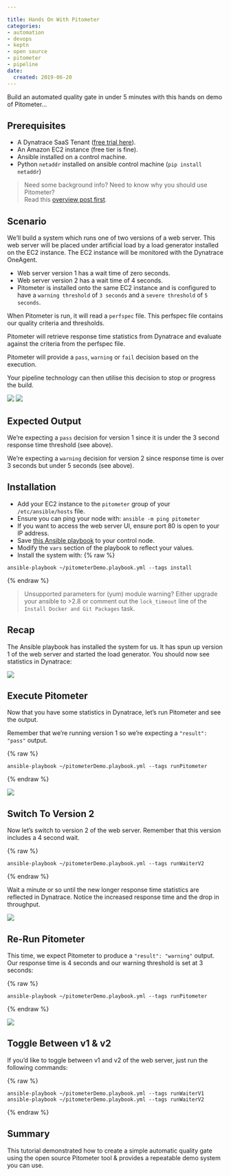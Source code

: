 ```yaml
---

title: Hands On With Pitometer
categories:
- automation
- devops
- keptn
- open source
- pitometer
- pipeline
date:
  created: 2019-06-20
---
```


Build an automated quality gate in under 5 minutes with this hands on demo of Pitometer...

<!-- more -->

## Prerequisites

- A Dynatrace SaaS Tenant ([free trial here](https://dynatrace.com/trial)).
- An Amazon EC2 instance (free tier is fine).
- Ansible installed on a control machine.
- Python `netaddr` installed on ansible control machine (`pip install netaddr`)

> Need some background info? Need to know why you should use Pitometer?<br />Read this [overview post first](pitometer-open-source-autonomous-quality-gates.md).

## Scenario

We’ll build a system which runs one of two versions of a web server. This web server will be placed under artificial load by a load generator installed on the EC2 instance. The EC2 instance will be monitored with the Dynatrace OneAgent.

- Web server version 1 has a wait time of zero seconds.
- Web server version 2 has a wait time of 4 seconds.
- Pitometer is installed onto the same EC2 instance and is configured to have a `warning threshold` of `3 seconds` and a `severe threshold` of `5 seconds`.

When Pitometer is run, it will read a `perfspec` file. This perfspec file contains our quality criteria and thresholds.

Pitometer will retrieve response time statistics from Dynatrace and evaluate against the criteria from the perfspec file.

Pitometer will provide a `pass`, `warning` or `fail` decision based on the execution.

Your pipeline technology can then utilise this decision to stop or progress the build.

![](../images/postimages/hands-on-pitometer-1.png)
![](../images/postimages/hands-on-pitometer-2.png)

## Expected Output

We’re expecting a `pass` decision for version 1 since it is under the 3 second response time threshold (see above).

We’re expecting a `warning` decision for version 2 since response time is over 3 seconds but under 5 seconds (see above).

## Installation

- Add your EC2 instance to the `pitometer` group of your `/etc/ansible/hosts` file.
- Ensure you can ping your node with: `ansible -m ping pitometer`
- If you want to access the web server UI, ensure port 80 is open to your IP address.
- Save [this Ansible playbook](https://gist.github.com/agardnerIT/2009295ae76856d832c2aaf34a4d2dca) to your control node.
- Modify the `vars` section of the playbook to reflect your values.
- Install the system with:
{% raw %}
```
ansible-playbook ~/pitometerDemo.playbook.yml --tags install
```
{% endraw %}

> Unsupported parameters for (yum) module warning? Either upgrade your ansible to >2.8 or comment out the `lock_timeout` line of the `Install Docker and Git Packages` task.

## Recap

The Ansible playbook has installed the system for us. It has spun up version 1 of the web server and started the load generator. You should now see statistics in Dynatrace:

![](../images/postimages/hands-on-pitometer-3.png)

## Execute Pitometer

Now that you have some statistics in Dynatrace, let’s run Pitometer and see the output.

Remember that we’re running version 1 so we’re expecting a `"result": "pass"` output.

{% raw %}
```
ansible-playbook ~/pitometerDemo.playbook.yml --tags runPitometer
```
{% endraw %}

![](../images/postimages/hands-on-pitometer-4.png)

## Switch To Version 2

Now let’s switch to version 2 of the web server. Remember that this version includes a 4 second wait.

{% raw %}
```
ansible-playbook ~/pitometerDemo.playbook.yml --tags runWaiterV2
```
{% endraw %}

Wait a minute or so until the new longer response time statistics are reflected in Dynatrace. Notice the increased response time and the drop in throughput.

![](../images/postimages/hands-on-pitometer-5.png)

## Re-Run Pitometer

This time, we expect Pitometer to produce a `"result": "warning"` output. Our response time is 4 seconds and our warning threshold is set at 3 seconds:

{% raw %}
```
ansible-playbook ~/pitometerDemo.playbook.yml --tags runPitometer
```
{% endraw %}

![](../images/postimages/hands-on-pitometer-6.png)

## Toggle Between v1 & v2

If you’d like to toggle between v1 and v2 of the web server, just run the following commands:

{% raw %}
```
ansible-playbook ~/pitometerDemo.playbook.yml --tags runWaiterV1
ansible-playbook ~/pitometerDemo.playbook.yml --tags runWaiterV2
```
{% endraw %}

## Summary

This tutorial demonstrated how to create a simple automatic quality gate using the open source Pitometer tool & provides a repeatable demo system you can use.